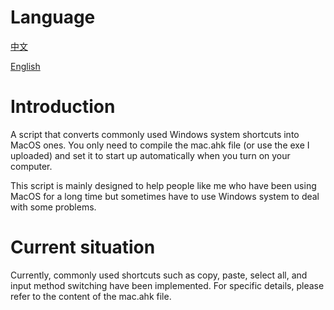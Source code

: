 # Language
[中文](https://github.com/vaas1993/windows-hot-key-to-mac/blob/master/README.md)

[English](https://github.com/vaas1993/windows-hot-key-to-mac/blob/master/README-en.md)

# Introduction
A script that converts commonly used Windows system shortcuts into MacOS ones. You only need to compile the mac.ahk file (or use the exe I uploaded) and set it to start up automatically when you turn on your computer.

This script is mainly designed to help people like me who have been using MacOS for a long time but sometimes have to use Windows system to deal with some problems.

# Current situation
Currently, commonly used shortcuts such as copy, paste, select all, and input method switching have been implemented. For specific details, please refer to the content of the mac.ahk file.